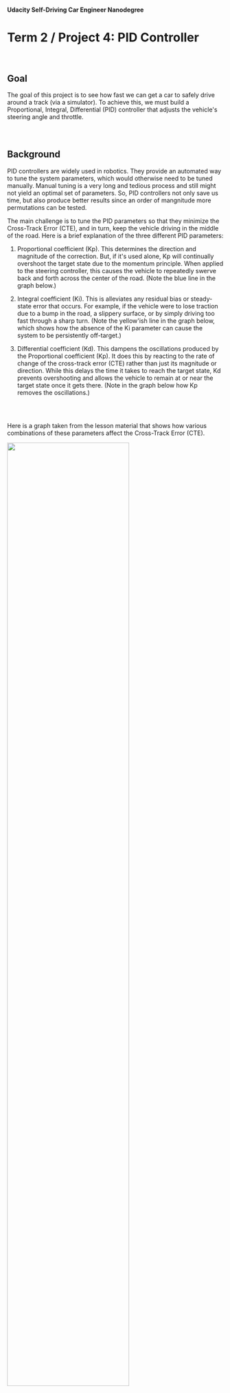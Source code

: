 #### Udacity Self-Driving Car Engineer Nanodegree

# Term 2 / Project 4: PID Controller


##### &nbsp;

## Goal
The goal of this project is to see how fast we can get a car to safely drive around a track (via a simulator). To achieve this, we must build a Proportional, Integral, Differential (PID) controller that adjusts the vehicle's steering angle and throttle.

##### &nbsp;

## Background
PID controllers are widely used in robotics. They provide an automated way to tune the system parameters, which would otherwise need to be tuned manually. Manual tuning is a very long and tedious process and still might not yield an optimal set of parameters. So, PID controllers not only save us time, but also produce better results since an order of mangnitude more permutations can be tested.

The main challenge is to tune the PID parameters so that they minimize the Cross-Track Error (CTE), and in turn, keep the vehicle driving in the middle of the road. Here is a brief explanation of the three different PID parameters:

1. Proportional coefficient (Kp). This determines the direction and magnitude of the correction. But, if it's used alone, Kp will continually overshoot the target state due to the momentum principle. When applied to the steering controller, this causes the vehicle to repeatedly swerve back and forth across the center of the road. (Note the blue line in the graph below.)

1. Integral coefficient (Ki). This is alleviates any residual bias or steady-state error that occurs. For example, if the vehicle were to lose traction due to a bump in the road, a slippery surface, or by simply driving too fast through a sharp turn. (Note the yellow'ish line in the graph below, which shows how the absence of the Ki parameter can cause the system to be persistently off-target.)

1. Differential coefficient (Kd). This dampens the oscillations produced by the Proportional coefficient (Kp). It does this by reacting to the rate of change of the cross-track error (CTE) rather than just its magnitude or direction. While this delays the time it takes to reach the target state, Kd prevents overshooting and allows the vehicle to remain at or near the target state once it gets there. (Note in the graph below how Kp removes the oscillations.)

##### &nbsp;

Here is a graph taken from the lesson material that shows how various combinations of these parameters affect the Cross-Track Error (CTE).

<img src="results/pid-cte-graph.png" width="75%" /></a>

##### &nbsp;


## Approach
Ultimately, I implemented two controllers: one for steering and another for throttle. After some manual tuning initially, I relied on the Twiddle algorithm to do most of the parameter tuning for each controller. Once I derived a good set of parameters to initialize the controllers, I then used the standard CTE algorithm to update the errors during ongoing driving.

Here are the specific steps I took:

1.  **Steering Controller**. I focused on developing the steering controller first, starting with a heuristic PID parameter set of {0.1, 0.001, 1.0}.
1. **Manual tuning**. Initially, I tuned the parameters by hand. I did this for two reasons: (a) I was curious to see how the car would react and wanted to develop some intuition on how different parameter values affected driving performance, and (b) it seemed that getting a working set of parameters would provide the Twiddle algorithm a boost in the next phase of optimization. But, manual tuning quickly became tedious, and I switched to Twiddle as soon as possible.
1. **Proportional coefficient**. I started by manually tuning Kp, since it has the most direct impact on the vehicle's steering input. At first, the car kept swerving off the track. If Kp was too high, the car would turn too sharply (oversteering); if Kp was too low, the car would turn too softly (under steering). To help find the middle ground, I reduced the car's speed. Once the car could complete a full lap, I iterated a few more times at higher speeds, then moved onto the next parameter.
1. **Differential coefficient**. Next, I manually tuned Kd in order to reduce the car's repeated swerving from one side of the road to the other. Again, I would test initial parameters at lower speeds then gradually increase the speed until the car could drive safely at 20-30mph. Initially, my Kd was too low and could not counteract the swerving produced by the Kp parameter. But, when Kd was too high the steering became very twitchy, making too many tiny adjustments to the steering angle and causing the car to drive erratically, especially at higher speeds.
1. **Twiddle**. By this point, I was tired of manual tuning and figured the Integral coefficient (Ki) would be very low since the simulator (presumably) should have very little bias or steady-state error. So, I skipped manual tuning of Ki and implemented the Twiddle algorithm to handle all of the tuning moving forward. I used Sebastian's Python version of the Twiddle algorithm from the lessons as a template. But, progressing through the steps of the algorithm in C++ was a challenge. I failed to get it working using `for` and `while` loops, and ultimately treated the different steps as states using `switch` and `case` (code found here[]()). Once the algorithm was working, I would repeatedly execute the program in 'twiddle' mode to find best steering parameters at increasingly higher speeds. Eventually, I could fine-tune the parameters by just letting the car drive around the track in twiddle mode for dozens of laps at a time. The car seemed to top-out at 50 MPH with just the steering controller, so I then started working on the throttle controller.
1. **Throttle Controller**. I repeated the same basic steps as I did for the steering controller: starting with a heuristic parameter set, doing some manual tuning at lower speeds, and then gradually increasing the speed and leveraging the Twiddle algorithm to do most of the tuning.
I testing a few different approaches to the controller logic. And after numerous blunders, such as trying to use Twiddle to optimize a `speed_error` instead of using CTE for both controllers, I finally got the controller to dynamically adjust the speed based on the steering angle (i.e., less throttle for turns, more throttle in straightaways). But, the car was unable to drive safely through sharp turns at higher speeds (> 50 MPH).
1. **Steering Gain**. To address this problem, it became clear that another coefficient or gain factor was needed to amplify the throttle response. So, a `steering_gain` coefficient was added to calculate the additional speed (`add_speed`) the car should target on top of its baseline speed (`min_speed`). (Code found [here]()). Since there are only a few sharp turns on this particular track, and by this point the other parameters were well-tuned, I figured I could just tune the steering gain parameter by hand. But, if the track had lots of sharp turns of varying magnitudes, you'd probably need to use Twiddle to tune it.

##### &nbsp;

## Results
Ultimately, I was able to get the car to safely navigate the track at least three times with a top speed of 88 MPH.

Here is a video showing the results.

<a href="https://youtu.be/vfcgnVPeyVs"><img src="results/video-thumbnail.png" width="60%" /></a>

##### &nbsp;

The final parameters can be found [here]():

```
// Gain factor for determining target speed relative to steering angle
double steering_gain = 3.75;

// Initialize the steering PID controller
steering_pid.Init(0.09, 0.00002, 2.3);

// Initialize the throttle PID controller
throttle_pid.Init(0.115, 0.0006, 0.855);
```

##### &nbsp;

---
In case you want to run this project yourself, here is the project starter code.

# Project Starter Code
This repository contains all the code needed to complete the final project for the Localization course in Udacity's Self-Driving Car Nanodegree.

## Dependencies

* cmake >= 3.5
 * All OSes: [click here for installation instructions](https://cmake.org/install/)
* make >= 4.1(mac, linux), 3.81(Windows)
  * Linux: make is installed by default on most Linux distros
  * Mac: [install Xcode command line tools to get make](https://developer.apple.com/xcode/features/)
  * Windows: [Click here for installation instructions](http://gnuwin32.sourceforge.net/packages/make.htm)
* gcc/g++ >= 5.4
  * Linux: gcc / g++ is installed by default on most Linux distros
  * Mac: same deal as make - [install Xcode command line tools]((https://developer.apple.com/xcode/features/)
  * Windows: recommend using [MinGW](http://www.mingw.org/)
* [uWebSockets](https://github.com/uWebSockets/uWebSockets)
  * Run either `./install-mac.sh` or `./install-ubuntu.sh`.
  * If you install from source, checkout to commit `e94b6e1`, i.e.
    ```
    git clone https://github.com/uWebSockets/uWebSockets
    cd uWebSockets
    git checkout e94b6e1
    ```
    Some function signatures have changed in v0.14.x. See [this PR](https://github.com/udacity/CarND-MPC-Project/pull/3) for more details.
* Simulator. You can download these from the [project intro page](https://github.com/udacity/self-driving-car-sim/releases) in the classroom.

There's an experimental patch for windows in this [PR](https://github.com/udacity/CarND-PID-Control-Project/pull/3)

## Basic Build Instructions

1. Clone this repo.
2. Make a build directory: `mkdir build && cd build`
3. Compile: `cmake .. && make`
4. Run it: `./pid`.

Tips for setting up your environment can be found [here](https://classroom.udacity.com/nanodegrees/nd013/parts/40f38239-66b6-46ec-ae68-03afd8a601c8/modules/0949fca6-b379-42af-a919-ee50aa304e6a/lessons/f758c44c-5e40-4e01-93b5-1a82aa4e044f/concepts/23d376c7-0195-4276-bdf0-e02f1f3c665d)

## Editor Settings

We've purposefully kept editor configuration files out of this repo in order to
keep it as simple and environment agnostic as possible. However, we recommend
using the following settings:

* indent using spaces
* set tab width to 2 spaces (keeps the matrices in source code aligned)

## Code Style

Please (do your best to) stick to [Google's C++ style guide](https://google.github.io/styleguide/cppguide.html).

## Project Instructions and Rubric

Note: regardless of the changes you make, your project must be buildable using
cmake and make!

More information is only accessible by people who are already enrolled in Term 2
of CarND. If you are enrolled, see [the project page](https://classroom.udacity.com/nanodegrees/nd013/parts/40f38239-66b6-46ec-ae68-03afd8a601c8/modules/f1820894-8322-4bb3-81aa-b26b3c6dcbaf/lessons/e8235395-22dd-4b87-88e0-d108c5e5bbf4/concepts/6a4d8d42-6a04-4aa6-b284-1697c0fd6562)
for instructions and the project rubric.

## Hints!

* You don't have to follow this directory structure, but if you do, your work
  will span all of the .cpp files here. Keep an eye out for TODOs.

## Call for IDE Profiles Pull Requests

Help your fellow students!

We decided to create Makefiles with cmake to keep this project as platform
agnostic as possible. Similarly, we omitted IDE profiles in order to we ensure
that students don't feel pressured to use one IDE or another.

However! I'd love to help people get up and running with their IDEs of choice.
If you've created a profile for an IDE that you think other students would
appreciate, we'd love to have you add the requisite profile files and
instructions to ide_profiles/. For example if you wanted to add a VS Code
profile, you'd add:

* /ide_profiles/vscode/.vscode
* /ide_profiles/vscode/README.md

The README should explain what the profile does, how to take advantage of it,
and how to install it.

Frankly, I've never been involved in a project with multiple IDE profiles
before. I believe the best way to handle this would be to keep them out of the
repo root to avoid clutter. My expectation is that most profiles will include
instructions to copy files to a new location to get picked up by the IDE, but
that's just a guess.

One last note here: regardless of the IDE used, every submitted project must
still be compilable with cmake and make./

## How to write a README
A well written README file can enhance your project and portfolio.  Develop your abilities to create professional README files by completing [this free course](https://www.udacity.com/course/writing-readmes--ud777).
